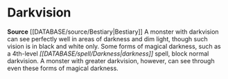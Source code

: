 ﻿---
id: '12'
name: Darkvision
rarity: Common
source: '[[DATABASE/source/Bestiary|Bestiary]]'
type: Creature Ability

---
# Darkvision

**Source** [[DATABASE/source/Bestiary|Bestiary]]
A monster with darkvision can see perfectly well in areas of darkness and dim light, though such vision is in black and white only. Some forms of magical darkness, such as a 4th-level _[[DATABASE/spell/Darkness|darkness]]_ spell, block normal darkvision. A monster with greater darkvision, however, can see through even these forms of magical darkness.